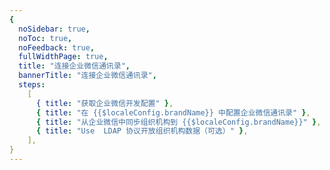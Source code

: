 ```yaml
---
{
  noSidebar: true,
  noToc: true,
  noFeedback: true,
  fullWidthPage: true,
  title: "连接企业微信通讯录",
  bannerTitle: "连接企业微信通讯录",
  steps:
    [
      { title: "获取企业微信开发配置" },
      { title: "在 {{$localeConfig.brandName}} 中配置企业微信通讯录" },
      { title: "从企业微信中同步组织机构到 {{$localeConfig.brandName}}" },
      { title: "Use  LDAP 协议开放组织机构数据（可选）" },
    ],
}
---
```


<IntegrationDetail backLink="/guides/connections/social"/>
